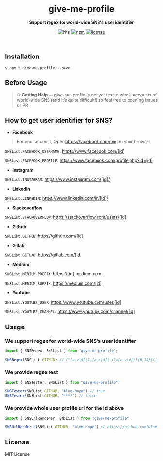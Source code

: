 <div align="center">
    <h1>give-me-profile</h1>
    <p>
        <b> Support regex for world-wide SNS's user identifier </b>
    </p>
    <p>
        <img src="https://hits.seeyoufarm.com/api/count/incr/badge.svg?url=https%3A%2F%2Fgithub.com%2Fblue-hope%2Fgive-me-profile&count_bg=%2379C83D&title_bg=%23555555&icon=&icon_color=%23E7E7E7&title=hits&edge_flat=false" alt="hits">
        <a href="https://www.npmjs.com/package/give-me-profile"><img src="https://img.shields.io/npm/v/give-me-profile.svg" alt="npm"></a>
        <a href="LICENSE"><img src="https://img.shields.io/github/license/blue-hope/give-me-profile" alt="license"></a>
    </p>
    <br/>
</div>

## Installation
```shell
$ npm i give-me-profile --save
```

## Before Usage
> 🌐 **Getting Help** — give-me-profile is not yet tested whole accounts of world-wide SNS
> (and it's quite difficult!) so feel
> free to opening issues or PR

## How to get user identifier for SNS?
* **Facebook**
> For your account, Open https://facebook.com/me on your browser

`SNSList.FACEBOOK_USERNAME`: https://www.facebook.com/[id]

`SNSList.FACEBOOK_PROFILE`: https://www.facebook.com/profile.php?id=[id]

* **Instagram**

`SNSList.INSTAGRAM`: https://www.instagram.com/[id]/

* **LinkedIn**

`SNSList.LINKEDIN`: https://www.linkedin.com/in/[id]/

* **Stackoverflow**

`SNSList.STACKOVERFLOW`: https://stackoverflow.com/users/[id]

* **Github**

`SNSList.GITHUB`: https://github.com/[id]

* **Gitlab**

`SNSList.GITLAB`: https://gitlab.com/[id]

* **Medium**

`SNSList.MEDIUM_PREFIX`: https://[id].medium.com

`SNSList.MEDIUM_SUFFIX`: https://medium.com/[id]

* **Youtube**

`SNSList.YOUTUBE_USER`: https://www.youtube.com/user/[id]

`SNSList.YOUTUBE_CHANNEL`: https://www.youtube.com/channel/[id]
## Usage
### We support regex for world-wide SNS's user identifier
```js
import { SNSRegex, SNSList } from "give-me-profile";

SNSRegex(SNSList.GITHUB) // /^[a-z\d](?:[a-z\d]|-(?=[a-z\d])){0,38}$/i;
```

### We provide regex test
```js
import { SNSTester, SNSList } from "give-me-profile";

SNSTester(SNSList.GITHUB, "blue-hope") // true
SNSTester(SNSList.GITHUB, "****") // false
```

### We provide whole user profile url for the id above
```js
import { SNSUrlRenderer, SNSList } from "give-me-profile";

SNSUrlRenderer(SNSList.GITHUB, "blue-hope") // https://github.com/blue-hope
```

## License
MIT License
